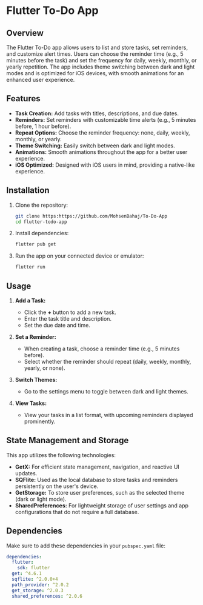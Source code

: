 # Flutter To-Do App

## Overview

The Flutter To-Do app allows users to list and store tasks, set reminders, and customize alert times. Users can choose the reminder time (e.g., 5 minutes before the task) and set the frequency for daily, weekly, monthly, or yearly repetition. The app includes theme switching between dark and light modes and is optimized for iOS devices, with smooth animations for an enhanced user experience.

## Features

- **Task Creation:** Add tasks with titles, descriptions, and due dates.
- **Reminders:** Set reminders with customizable time alerts (e.g., 5 minutes before, 1 hour before).
- **Repeat Options:** Choose the reminder frequency: none, daily, weekly, monthly, or yearly.
- **Theme Switching:** Easily switch between dark and light modes.
- **Animations:** Smooth animations throughout the app for a better user experience.
- **iOS Optimized:** Designed with iOS users in mind, providing a native-like experience.
  
## Installation

1. Clone the repository:
    ```bash
    git clone https:https://github.com/MohsenBahaj/To-Do-App
    cd flutter-todo-app
    ```

2. Install dependencies:
    ```bash
    flutter pub get
    ```

3. Run the app on your connected device or emulator:
    ```bash
    flutter run
    ```

## Usage

1. **Add a Task:**
    - Click the **+** button to add a new task.
    - Enter the task title and description.
    - Set the due date and time.

2. **Set a Reminder:**
    - When creating a task, choose a reminder time (e.g., 5 minutes before).
    - Select whether the reminder should repeat (daily, weekly, monthly, yearly, or none).

3. **Switch Themes:**
    - Go to the settings menu to toggle between dark and light themes.

4. **View Tasks:**
    - View your tasks in a list format, with upcoming reminders displayed prominently.

## State Management and Storage

This app utilizes the following technologies:

- **GetX:** For efficient state management, navigation, and reactive UI updates.
- **SQFlite:** Used as the local database to store tasks and reminders persistently on the user's device.
- **GetStorage:** To store user preferences, such as the selected theme (dark or light mode).
- **SharedPreferences:** For lightweight storage of user settings and app configurations that do not require a full database.

## Dependencies

Make sure to add these dependencies in your `pubspec.yaml` file:

```yaml
dependencies:
  flutter:
    sdk: flutter
  get: ^4.6.1
  sqflite: ^2.0.0+4
  path_provider: ^2.0.2
  get_storage: ^2.0.3
  shared_preferences: ^2.0.6
